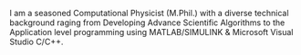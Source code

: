 I am a seasoned Computational Physicist (M.Phil.) with a diverse technical background raging from Developing Advance Scientific Algorithms to the Application level programming using MATLAB/SIMULINK & Microsoft Visual Studio C/C++.
